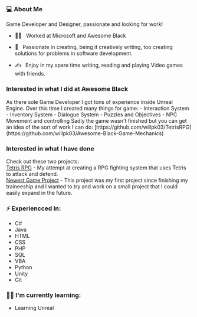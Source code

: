 
<h3> 💻 About Me </h3>
Game Developer and Designer, passionate and looking for work!

- 👩‍💻 &nbsp; Worked at Microsoft and Awesome Black

- 🌱 &nbsp; Passionate in creating, being it creatively writing, too creating solutions for problems in software development.

- ✍️ &nbsp; Enjoy in my spare time writing, reading and playing Video games with friends.

<h3> Interested in what I did at Awesome Black</h3>
As there sole Game Developer I got tons of experience inside Unreal Engine. Over this time I created many things for game:
- Interaction System
- Inventory System
- Dialogue System
- Puzzles and Objectives
- NPC Movement and controlling
Sadly the game wasn't finished but you can get an idea of the sort of work I can do: [https://github.com/willpk03/TetrisRPG](https://github.com/willpk03/Awesome-Black-Game-Mechanics)

<h3> Interested in what I have done</h3>
Check out these two projects: 
<br><a href="https://github.com/willpk03/TetrisRPG">Tetris RPG</a> - My attempt at creating a RPG fighting system that uses Tetris to attack and defend. 
<br><a href="https://github.com/willpk03/Run-in-Bullet-Hell-">Newest Game Project</a> - This project was my first project since finishing my traineeship and I wanted to try and work on a small project that I could easily expand in the future. 

### ⚡ Experiencced In:
- C#
- Java
- HTML
- CSS
- PHP
- SQL
- VBA
- Python
- Unity
- Git

### 👩‍💻 I'm currently learning:
- Learning Unreal

